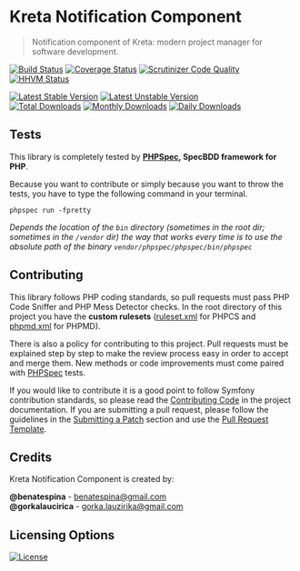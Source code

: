 # Kreta Notification Component
> Notification component of Kreta: modern project manager for software development.

[![Build Status](https://travis-ci.org/kreta-io/Notification.svg?branch=master)](https://travis-ci.org/kreta-io/Notification)
[![Coverage Status](https://img.shields.io/coveralls/kreta-io/Notification.svg)](https://coveralls.io/r/kreta-io/Notification)
[![Scrutinizer Code Quality](https://scrutinizer-ci.com/g/kreta-io/Notification/badges/quality-sNotification.png?b=master)](https://scrutinizer-ci.com/g/kreta-io/Notification/?branch=master)
[![HHVM Status](http://hhvm.h4cc.de/badge/kreta/notification.svg)](http://hhvm.h4cc.de/package/kreta/notification)

[![Latest Stable Version](https://poser.pugx.org/kreta/notification/v/stable.svg)](https://packagist.org/packages/kreta/notification)
[![Latest Unstable Version](https://poser.pugx.org/kreta/notification/v/unstable.svg)](https://packagist.org/packages/kreta/notification)
&nbsp;&nbsp;&nbsp;&nbsp;&nbsp;&nbsp;&nbsp;&nbsp;&nbsp;&nbsp;
[![Total Downloads](https://poser.pugx.org/kreta/notification/downloads.svg)](https://packagist.org/packages/kreta/notification)
[![Monthly Downloads](https://poser.pugx.org/kreta/notification/d/monthly.png)](https://packagist.org/packages/kreta/notification)
[![Daily Downloads](https://poser.pugx.org/kreta/notification/d/daily.png)](https://packagist.org/packages/kreta/notification)

Tests
-----

This library is completely tested by **[PHPSpec][1], SpecBDD framework for PHP**.

Because you want to contribute or simply because you want to throw the tests, you have to type the following command
in your terminal.

    phpspec run -fpretty

*Depends the location of the `bin` directory (sometimes in the root dir; sometimes in the `/vendor` dir) the way that
works every time is to use the absolute path of the binary `vendor/phpspec/phpspec/bin/phpspec`*


Contributing
------------

This library follows PHP coding standards, so pull requests must pass PHP Code Sniffer and PHP Mess Detector
checks. In the root directory of this project you have the **custom rulesets** ([ruleset.xml]() for PHPCS and
[phpmd.xml]() for PHPMD).

There is also a policy for contributing to this project. Pull requests must
be explained step by step to make the review process easy in order to
accept and merge them. New methods or code improvements must come paired with [PHPSpec][1] tests.

If you would like to contribute it is a good point to follow Symfony contribution standards,
so please read the [Contributing Code][2] in the project
documentation. If you are submitting a pull request, please follow the guidelines
in the [Submitting a Patch][3] section and use the [Pull Request Template][4].

[1]: http://www.phpspec.net/
[2]: http://symfony.com/doc/current/contributing/code/index.html
[3]: http://symfony.com/doc/current/contributing/code/patches.html#check-list
[4]: http://symfony.com/doc/current/contributing/code/patches.html#make-a-pull-request

Credits
-------
Kreta Notification Component is created by:
>
**@benatespina** - [benatespina@gmail.com](mailto:benatespina@gmail.com)<br/>
**@gorkalaucirica** - [gorka.lauzirika@gmail.com](mailto:gorka.lauzirika@gmail.com)

Licensing Options
-----------------
[![License](https://poser.pugx.org/kreta/notification/license.svg)](https://github.com/kreta-io/kreta/blob/master/LICENSE.md)
